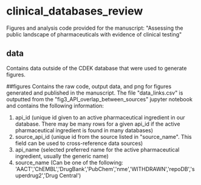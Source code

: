 # clinical_databases_review
Figures and analysis code provided for the manuscript:
"Assessing the public landscape of pharmaceuticals with evidence of clinical testing"

## data
Contains data outside of the CDEK database that were used to generate figures.

##figures
Contains the raw code, output data, and png for figures generated and published in the manuscript. The file "data_links.csv" is outputted from the "fig3_API_overlap_between_sources" jupyter notebook and contains the following information:
1. api_id (unique id given to an active pharmaceutical ingredient in our database. There may be many rows for a given api_id if the active pharmaceutical ingredient is found in many databases)
2. source_api_id (unique id from the source listed in "source_name". This field can be used to cross-reference data sources)
3. api_name (selected preferred name for the active pharmaceutical ingredient, usually the generic name)
4. source_name (Can be one of the following: 'AACT','ChEMBL','DrugBank','PubChem','nme','WITHDRAWN','repoDB','superdrug2','Drug Central')
